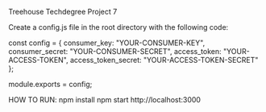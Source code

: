
Treehouse Techdegree Project 7

Create a config.js file in the root directory with the following code:

const config = {
  consumer_key: "YOUR-CONSUMER-KEY",
  consumer_secret: "YOUR-CONSUMER-SECRET",
  access_token: "YOUR-ACCESS-TOKEN",
  access_token_secret: "YOUR-ACCESS-TOKEN-SECRET"
};

module.exports = config;

HOW TO RUN:
npm install
npm start
http://localhost:3000
